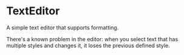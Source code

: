 # TextEditor
A simple text editor that supports formatting.

There's a known problem in the editor: when you select text that has multiple styles and changes it, it loses the previous defined style.

